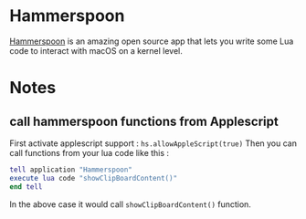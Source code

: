 # Hammerspoon

[Hammerspoon](https://github.com/Hammerspoon/hammerspoon) is an amazing open source app that lets you write some Lua code to interact with macOS on a kernel level. 

# Notes

## call hammerspoon functions from Applescript
First activate applescript support : 
`hs.allowAppleScript(true)`
Then you can call functions from your lua code like this :

```Lua
tell application "Hammerspoon"
execute lua code "showClipBoardContent()"
end tell
```

In the above case it would call `showClipBoardContent()` function.
